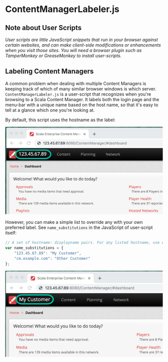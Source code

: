 # ContentManagerLabeler.js

## Note about User Scripts

_User scripts are little JavaScript snippets that run in your browser against certain websites, and can make client-side modifications or enhancements when you visit those sites. You will need a browser plugin such as TamperMonkey or GreaseMonkey to install user-scripts._

## Labeling Content Managers

A common problem when dealing with multiple Content Managers is keeping track of which of many similar browser windows is which server. `ContentManagerLabeler.js` is a user-script that recognizes when you're browsing to a Scala Content Manager. It labels both the login page and the menu-bar with a unique name based on the host name, so that it's easy to tell at a glance which one you're looking at.

By default, this script uses the hostname as the label:

![Hostname in the menu-bar](/assets/images/cmlabeler_hostname.png)

However, you can make a simple list to override any with your own preferred label. See `name_substitutions` in the JavaScript of user-script itself:

```javascript
// A set of hostname: displayname pairs. For any listed hostname, use displayname instead as the label.
var name_substitutions = {
    "123.45.67.89": "My Customer",
    "cm.example.com": "Other Customer"
};
```

![Custom label in the menu-bar](/assets/images/cmlabeler_customlabel.png)
